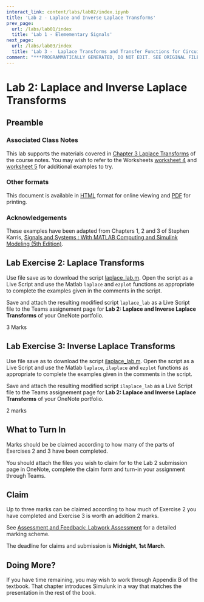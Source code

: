 ```yaml
---
interact_link: content/labs/lab02/index.ipynb
title: 'Lab 2 - Laplace and Inverse Laplace Transforms'
prev_page:
  url: /labs/lab01/index
  title: 'Lab 1 - Elemementary Signals'
next_page:
  url: /labs/lab03/index
  title: 'Lab 3 -  Laplace Transforms and Transfer Functions for Circuit Analysis'
comment: "***PROGRAMMATICALLY GENERATED, DO NOT EDIT. SEE ORIGINAL FILES IN /content***"
---
```


# Lab 2: Laplace and Inverse Laplace Transforms

## Preamble

### Associated Class Notes

This lab supports the materials covered in [Chapter 3 Laplace Transforms](https://cpjobling.github.io/eg-247-textbook/laplace_transform/index) of the course notes. You may wish to refer to the Worksheets [worksheet 4](https://cpjobling.github.io/eg-247-textbook/worksheets/worksheet4) and [worksheet 5](https://cpjobling.github.io/eg-247-textbook/worksheets/worksheet5) for additional examples to try. 

### Other formats

This document is available in [HTML](https://cpjobling.github.io/eg-247-textbook/labs/lab02/index) format for online viewing and [PDF](https://cpjobling.github.io/eg-247-textbook/labs/lab02/lab02.pdf) for printing.

### Acknowledgements

These examples have been adapted from Chapters 1, 2 and 3 of Stephen Karris, [Signals and Systems : With MATLAB Computing and Simulink Modeling (5th Edition)](http://site.ebrary.com/lib/swansea/docDetail.action?docID=10547416).

## Lab Exercise 2: Laplace Transforms

Use file save as to download the script [laplace_lab.m](laplace_lab.m). Open the script as a Live Script and use the Matlab ``laplace`` and ``ezplot`` functions as appropriate to complete the examples given in the comments in the script.

Save and attach the resulting modified script ``laplace_lab`` as a Live Script file to the Teams assignement page for **Lab 2: Laplace and Inverse Laplace Transforms** of your OneNote portfolio.

3 Marks

## Lab Exercise 3: Inverse Laplace Transforms

Use file save as to download the script [ilaplace_lab.m](ilaplace_lab.m). Open the script as a Live Script and use the Matlab ``laplace``, ``ilaplace`` and ``ezplot`` functions as appropriate to complete the examples given in the comments in the script.

Save and attach the resulting modified script ``ilaplace_lab`` as a Live Script file to the Teams assignement page for **Lab 2: Laplace and Inverse Laplace Transforms** of your OneNote portfolio.

2 marks

## What to Turn In

Marks should be be claimed according to how many of the parts of Exercises 2 and 3 have been completed.

You should attach the files you wish to claim for to the Lab 2 submission page in OneNote, complete the claim form and turn-in your assignment through Teams.

## Claim

Up to three marks can be claimed according to how much of Exercise 2 you have completed and Exercise 3 is worth an addition 2 marks.

See [Assessment and Feedback: Labwork Assessment](https://docs.google.com/spreadsheets/d/1U-O2hu_Th369EHp6mdc1_j_7ARew2WosE93cjsW012c/edit?usp=sharing) for a detailed marking scheme.

The deadline for claims and submission is **Midnight, 1st March**.

## Doing More?

If you have time remaining, you may wish to work through Appendix B of the textbook. That chapter introduces Simulunk in a way that matches the presentation in the rest of the book.

